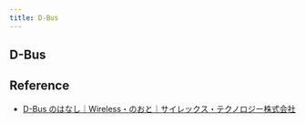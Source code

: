```yaml
---
title: D-Bus
---
```


## D-Bus


## Reference
* [D-Bus のはなし｜Wireless・のおと｜サイレックス・テクノロジー株式会社](http://www.silex.jp/blog/wireless/2017/01/d-bus.html)

